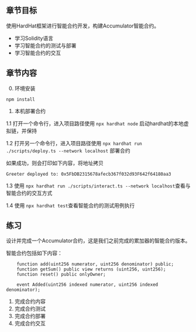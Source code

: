## 章节目标

使用HardHat框架进行智能合约开发，构建Accumulator智能合约。

* 学习Solidity语言
* 学习智能合约的测试与部署
* 学习智能合约的交互

## 章节内容

0. 环境安装

`npm install`

1. 本机部署合约

1.1 打开一个命令行，进入项目路径使用 `npx hardhat node` 启动hardhat的本地虚拟链，并保持

1.2 打开另一个命令行，进入项目路径使用 `npx hardhat run ./scripts/deploy.ts --network localhost` 部署合约

如果成功，则会打印如下内容，将地址拷贝
```
Greeter deployed to: 0x5FbDB2315678afecb367f032d93F642f64180aa3
```

1.3 使用 `npx hardhat run ./scripts/interact.ts --network localhost`查看与智能合约的交互方式
    
1.4 使用 `npx hardhat test`查看智能合约的测试用例执行
    
## 练习

设计并完成一个Accumulator合约，这是我们之前完成的累加器的智能合约版本。

智能合约包括如下内容： 
```solidity
    function add(uint256 numerator, uint256 denominator) public;
    function getSum() public view returns (uint256, uint256);
    function reset() public onlyOwner;
    
    event Added(uint256 indexed numerator, uint256 indexed denominator);
```

1. 完成合约内容
2. 完成合约测试
3. 完成合约部署
4. 完成合约交互